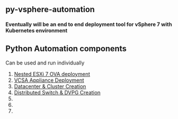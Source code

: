 ## py-vsphere-automation

#### Eventually will be an end to end deployment tool for vSphere 7 with Kubernetes environment

## Python Automation components
Can be used and run individually
1. [Nested ESXi 7 OVA deployment](vcsa/README.md)
2. [VCSA Appliance Deployment](vcsa/README.md)
3. [Datacenter & Cluster Creation](datacenter/README.md)
4. [Distributed Switch & DVPG Creation](vds/README.md)
5.
6.
7.
